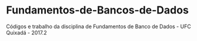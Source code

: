 # Fundamentos-de-Bancos-de-Dados
Códigos e trabalho da disciplina de Fundamentos de Banco de Dados - UFC Quixadá - 2017.2
